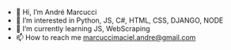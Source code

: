 - 👋 Hi, I’m André Marcucci
- 👀 I’m interested in Python, JS, C#, HTML, CSS, DJANGO, NODE
- 🌱 I’m currently learning JS, WebScraping 
- 📫 How to reach me marcuccimaciel.andre@gmail.com

<!---
Andremarcucci98/Andremarcucci98 is a ✨ special ✨ repository because its `README.md` (this file) appears on your GitHub profile.
You can click the Preview link to take a look at your changes.
--->
